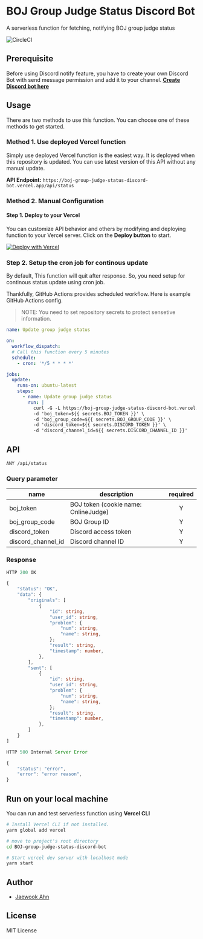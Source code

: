 # BOJ Group Judge Status Discord Bot

A serverless function for fetching, notifying BOJ group judge status

![CircleCI](https://img.shields.io/circleci/build/github/Jaewoook/BOJ-group-judge-status-discord-bot)

## Prerequisite

Before using Discord notify feature, you have to create your own Discord Bot with send message permission and add it to your channel. **[Create Discord bot here](https://discord.com/developers/applications)**

## Usage

There are two methods to use this function. You can choose one of these methods to get started.

### Method 1. Use deployed Vercel function

Simply use deployed Vercel function is the easiest way. It is deployed when this repository is updated. You can use latest version of this API without any manual update.

**API Endpoint:** `https://boj-group-judge-status-discord-bot.vercel.app/api/status`

### Method 2. Manual Configuration

#### Step 1. Deploy to your Vercel

You can customize API behavior and others by modifying and deploying function to your Vercel server. Click on the **Deploy button** to start.

[![Deploy with Vercel](https://vercel.com/button)](https://vercel.com/new/git/external?repository-url=https%3A%2F%2Fgithub.com%2FJaewoook%2FBOJ-group-judge-status-discord-bot)

### Step 2. Setup the cron job for continous update

By default, This function will quit after response. So, you need setup for continous status update using cron job.

Thankfully, GitHub Actions provides scheduled workflow. Here is example GitHub Actions config.

> NOTE: You need to set repository secrets to protect sensetive information.

```yaml
name: Update group judge status

on:
  workflow_dispatch:
  # Call this function every 5 minutes
  schedule:
    - cron: '*/5 * * * *'

jobs:
  update:
    runs-on: ubuntu-latest
    steps:
      - name: Update group judge status
        run: |
          curl -G -L https://boj-group-judge-status-discord-bot.vercel.app/api/status \
          -d 'boj_token=${{ secrets.BOJ_TOKEN }}' \
          -d 'boj_group_code=${{ secrets.BOJ_GROUP_CODE }}' \
          -d 'discord_token=${{ secrets.DISCORD_TOKEN }}' \
          -d 'discord_channel_id=${{ secrets.DISCORD_CHANNEL_ID }}'
```

## API

```
ANY /api/status
```

### Query parameter

| name | description | required |
|---|---|:---:|
| boj_token | BOJ token (cookie name: OnlineJudge) | Y |
| boj_group_code | BOJ Group ID | Y |
| discord_token | Discord access token | Y |
| discord_channel_id | Discord channel ID | Y |

### Response

```ts
HTTP 200 OK

{
    "status": "OK",
    "data": {
        "originals": [
            {
                "id": string,
                "user_id": string,
                "problem": {
                    "num": string,
                    "name": string,
                };
                "result": string,
                "timestamp": number,
            },
        ],
        "sent": [
            {
                "id": string,
                "user_id": string,
                "problem": {
                    "num": string,
                    "name": string,
                };
                "result": string,
                "timestamp": number,
            },
        ]
    }
]
```

```ts
HTTP 500 Internal Server Error

{
    "status": "error",
    "error": "error reason",
}
```

## Run on your local machine

You can run and test serverless function using **Vercel CLI**

```sh
# Install Vercel CLI if not installed.
yarn global add vercel

# move to project's root directory
cd BOJ-group-judge-status-discord-bot

# Start vercel dev server with localhost mode
yarn start
```

## Author

- [Jaewook Ahn](https://github.com/Jaewoook)

## License

MIT License
